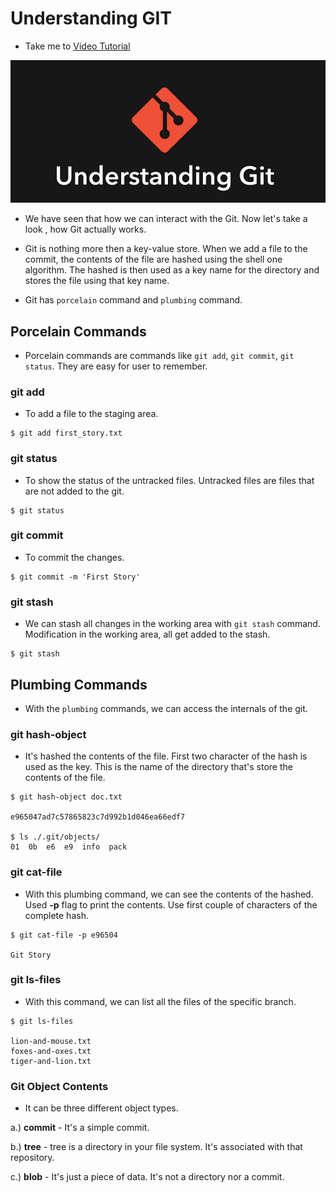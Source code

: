 # Understanding GIT
  - Take me to [Video Tutorial](https://kodekloud.com/courses/1085975/lectures/23244955)
  
![git](../../images/git.PNG)


- We have seen that how we can interact with the Git. Now let's take a look , how Git actually works. 
- Git is nothing more then a key-value store. When we add a file to the commit, the contents of the file are hashed using the shell one algorithm. The hashed is then used as a key name for the directory and stores the file using that key name.

- Git has `porcelain` command and `plumbing` command.

## Porcelain Commands
- Porcelain commands are commands like `git add`, `git commit`, `git status`. They are easy for user to remember.

### git add
- To add a file to the staging area.

```
$ git add first_story.txt
```

### git status
- To show the status of the untracked files. Untracked files are files that are not added to the git.

```
$ git status
```

### git commit
- To commit the changes.

```
$ git commit -m 'First Story'
```


### git stash
- We can stash all changes in the working area with `git stash` command. Modification in the working area, all get added to the stash.

```
$ git stash
```

## Plumbing Commands

- With the `plumbing` commands, we can access the internals of the git.

### git hash-object
- It's hashed the contents of the file. First two character of the hash is used as the key. This is the name of the directory	that's store the contents of the file.

```
$ git hash-object doc.txt

e965047ad7c57865823c7d992b1d046ea66edf7

$ ls ./.git/objects/
01  0b  e6  e9  info  pack
```

### git cat-file
- With this plumbing command, we can see the contents of the hashed. Used **-p** flag to print the contents. Use first couple of characters of the complete hash. 

```
$ git cat-file -p e96504
 
Git Story
```
### git ls-files
- With this command, we can list all the files of the specific branch.

```
$ git ls-files

lion-and-mouse.txt
foxes-and-oxes.txt
tiger-and-lion.txt
```

### Git Object Contents
- It can be three different object types.

a.) **commit** - It's a simple commit. 

b.) **tree** - tree is a directory in your file system. It's associated with that repository.

c.) **blob** - It's just a piece of data. It's not a directory nor a commit.